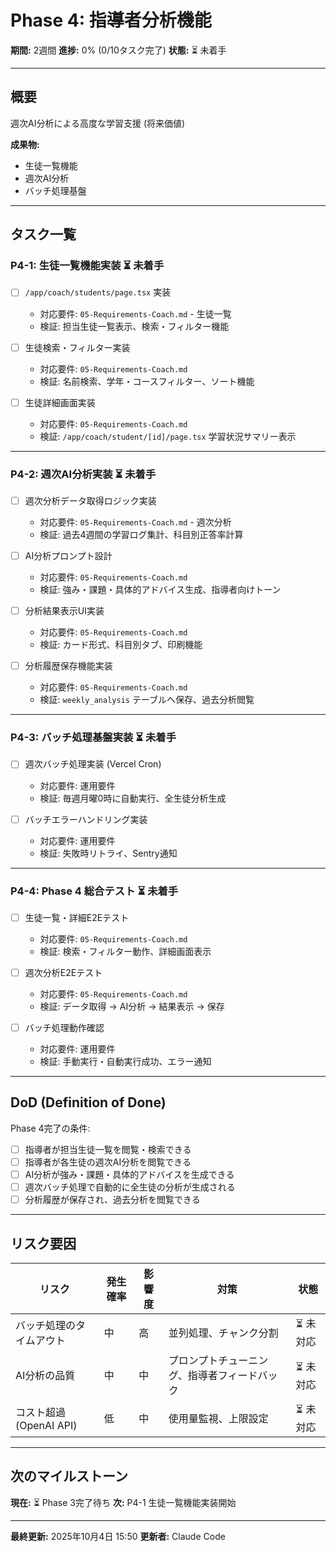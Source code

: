 # Phase 4: 指導者分析機能

**期間:** 2週間
**進捗:** 0% (0/10タスク完了)
**状態:** ⏳ 未着手

---

## 概要

週次AI分析による高度な学習支援 (将来価値)

**成果物:**
- 生徒一覧機能
- 週次AI分析
- バッチ処理基盤

---

## タスク一覧

### P4-1: 生徒一覧機能実装 ⏳ 未着手

- [ ] `/app/coach/students/page.tsx` 実装
  - 対応要件: `05-Requirements-Coach.md` - 生徒一覧
  - 検証: 担当生徒一覧表示、検索・フィルター機能

- [ ] 生徒検索・フィルター実装
  - 対応要件: `05-Requirements-Coach.md`
  - 検証: 名前検索、学年・コースフィルター、ソート機能

- [ ] 生徒詳細画面実装
  - 対応要件: `05-Requirements-Coach.md`
  - 検証: `/app/coach/student/[id]/page.tsx` 学習状況サマリー表示

---

### P4-2: 週次AI分析実装 ⏳ 未着手

- [ ] 週次分析データ取得ロジック実装
  - 対応要件: `05-Requirements-Coach.md` - 週次分析
  - 検証: 過去4週間の学習ログ集計、科目別正答率計算

- [ ] AI分析プロンプト設計
  - 対応要件: `05-Requirements-Coach.md`
  - 検証: 強み・課題・具体的アドバイス生成、指導者向けトーン

- [ ] 分析結果表示UI実装
  - 対応要件: `05-Requirements-Coach.md`
  - 検証: カード形式、科目別タブ、印刷機能

- [ ] 分析履歴保存機能実装
  - 対応要件: `05-Requirements-Coach.md`
  - 検証: `weekly_analysis` テーブルへ保存、過去分析閲覧

---

### P4-3: バッチ処理基盤実装 ⏳ 未着手

- [ ] 週次バッチ処理実装 (Vercel Cron)
  - 対応要件: 運用要件
  - 検証: 毎週月曜0時に自動実行、全生徒分析生成

- [ ] バッチエラーハンドリング実装
  - 対応要件: 運用要件
  - 検証: 失敗時リトライ、Sentry通知

---

### P4-4: Phase 4 総合テスト ⏳ 未着手

- [ ] 生徒一覧・詳細E2Eテスト
  - 対応要件: `05-Requirements-Coach.md`
  - 検証: 検索・フィルター動作、詳細画面表示

- [ ] 週次分析E2Eテスト
  - 対応要件: `05-Requirements-Coach.md`
  - 検証: データ取得 → AI分析 → 結果表示 → 保存

- [ ] バッチ処理動作確認
  - 対応要件: 運用要件
  - 検証: 手動実行・自動実行成功、エラー通知

---

## DoD (Definition of Done)

Phase 4完了の条件:

- [ ] 指導者が担当生徒一覧を閲覧・検索できる
- [ ] 指導者が各生徒の週次AI分析を閲覧できる
- [ ] AI分析が強み・課題・具体的アドバイスを生成できる
- [ ] 週次バッチ処理で自動的に全生徒の分析が生成される
- [ ] 分析履歴が保存され、過去分析を閲覧できる

---

## リスク要因

| リスク | 発生確率 | 影響度 | 対策 | 状態 |
|--------|---------|--------|------|------|
| バッチ処理のタイムアウト | 中 | 高 | 並列処理、チャンク分割 | ⏳ 未対応 |
| AI分析の品質 | 中 | 中 | プロンプトチューニング、指導者フィードバック | ⏳ 未対応 |
| コスト超過 (OpenAI API) | 低 | 中 | 使用量監視、上限設定 | ⏳ 未対応 |

---

## 次のマイルストーン

**現在:** ⏳ Phase 3完了待ち
**次:** P4-1 生徒一覧機能実装開始

---

**最終更新:** 2025年10月4日 15:50
**更新者:** Claude Code
